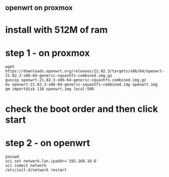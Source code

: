 ## openwrt on proxmox

# install with 512M of ram

# step 1 - on proxmox
```
wget https://downloads.openwrt.org/releases/21.02.3/targets/x86/64/openwrt-21.02.3-x86-64-generic-squashfs-combined.img.gz
gunzip openwrt-21.02.3-x86-64-generic-squashfs-combined.img.gz
mv openwrt-21.02.3-x86-64-generic-squashfs-combined.img openwrt.img
qm importdisk 110 openwrt.img local-500
```

# check the boot order and then click start

# step 2 - on openwrt
```
passwd
uci set network.lan.ipaddr='192.168.10.6'
uci commit network
/etc/init.d/network restart
```
